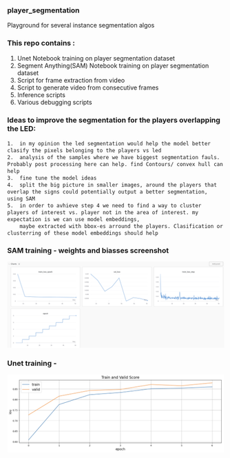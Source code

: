### player_segmentation
Playground for several instance segmentation algos

### This repo contains :
1. Unet Notebook training on player segmentation dataset
2. Segment Anything(SAM) Notebook training on player segmentation dataset
3. Script for frame extraction from video
4. Script to generate video from consecutive frames
5. Inference scripts
6. Various debugging scripts

### Ideas to improve the segmentation for the players overlapping the LED:

	1.	in my opinion the led segmentation would help the model better clasify the pixels belonging to the players vs led
	2.	analysis of the samples where we have biggest segmentation fauls. Probably post processing here can help. find Contours/ convex hull can help
	3.	fine tune the model ideas
	4.	split the big picture in smaller images, around the players that overlap the signs could potentially output a better segmentation, using SAM
	5.	in order to avhieve step 4 we need to find a way to cluster players of interest vs. player not in the area of interest. my expectation is we can use model embeddings, 
		maybe extracted with bbox-es arround the players. Clasification or clusterring of these model embeddings should help
  
### SAM training - weights and biasses screenshot

![alt text](images/sample_training_sam_sevelral_epochs.png "Title")


### Unet training - 

![alt text](images/sample_training_unet.png "Title")

